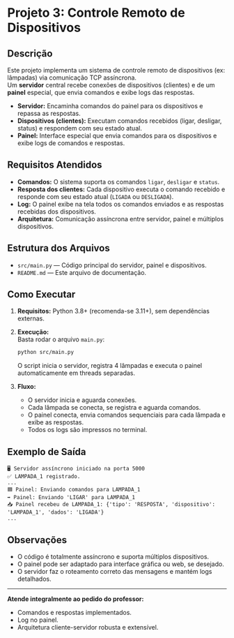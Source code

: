 # Projeto 3: Controle Remoto de Dispositivos

## Descrição

Este projeto implementa um sistema de controle remoto de dispositivos (ex: lâmpadas) via comunicação TCP assíncrona.  
Um **servidor** central recebe conexões de dispositivos (clientes) e de um **painel** especial, que envia comandos e exibe logs das respostas.

- **Servidor:** Encaminha comandos do painel para os dispositivos e repassa as respostas.
- **Dispositivos (clientes):** Executam comandos recebidos (ligar, desligar, status) e respondem com seu estado atual.
- **Painel:** Interface especial que envia comandos para os dispositivos e exibe logs de comandos e respostas.

## Requisitos Atendidos

- **Comandos:** O sistema suporta os comandos `ligar`, `desligar` e `status`.
- **Resposta dos clientes:** Cada dispositivo executa o comando recebido e responde com seu estado atual (`LIGADA` ou `DESLIGADA`).
- **Log:** O painel exibe na tela todos os comandos enviados e as respostas recebidas dos dispositivos.
- **Arquitetura:** Comunicação assíncrona entre servidor, painel e múltiplos dispositivos.

## Estrutura dos Arquivos

- `src/main.py` — Código principal do servidor, painel e dispositivos.
- `README.md` — Este arquivo de documentação.

## Como Executar

1. **Requisitos:** Python 3.8+ (recomenda-se 3.11+), sem dependências externas.
2. **Execução:**  
   Basta rodar o arquivo `main.py`:
   ```bash
   python src/main.py
   ```
   O script inicia o servidor, registra 4 lâmpadas e executa o painel automaticamente em threads separadas.

3. **Fluxo:**
   - O servidor inicia e aguarda conexões.
   - Cada lâmpada se conecta, se registra e aguarda comandos.
   - O painel conecta, envia comandos sequenciais para cada lâmpada e exibe as respostas.
   - Todos os logs são impressos no terminal.

## Exemplo de Saída

```
🖥️ Servidor assíncrono iniciado na porta 5000
✅ LAMPADA_1 registrado.
...
🟦 Painel: Enviando comandos para LAMPADA_1
➡️ Painel: Enviando 'LIGAR' para LAMPADA_1
📥 Painel recebeu de LAMPADA_1: {'tipo': 'RESPOSTA', 'dispositivo': 'LAMPADA_1', 'dados': 'LIGADA'}
...
```

## Observações

- O código é totalmente assíncrono e suporta múltiplos dispositivos.
- O painel pode ser adaptado para interface gráfica ou web, se desejado.
- O servidor faz o roteamento correto das mensagens e mantém logs detalhados.

---

**Atende integralmente ao pedido do professor:**
- Comandos e respostas implementados.
- Log no painel.
- Arquitetura cliente-servidor robusta e extensível.